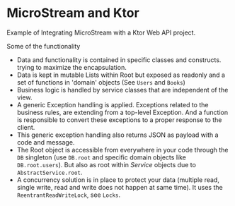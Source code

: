 # MicroStream and Ktor

Example of Integrating MicroStream with a Ktor Web API project.

Some of the functionality

- Data and functionality is contained in specific classes and constructs. trying to maximize the encapsulation.
- Data is kept in mutable Lists within Root but exposed as readonly and a set of functions in 'domain' objects (See `Users` and `Books`)
- Business logic is handled by service classes that are independent of the view.
- A generic Exception handling is applied. Exceptions related to the business rules, are extending from a top-level Exception. And a function is responsible to convert these exceptions to a proper response to the client.
- This generic exception handling also returns JSON as payload with a code and message.
- The Root object is accessible from everywhere in your code through the `DB` singleton (use `DB.root` and specific domain objects like `DB.root.users`). But also as root within _Service_ objects due to `AbstractService.root`.
- A concurrency solution is in place to protect your data (multiple read, single write, read and write does not happen at same time). It uses the `ReentrantReadWriteLock`, see `Locks`.
